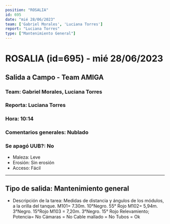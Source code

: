 ```yaml
---
position: "ROSALIA"
id: 695
date: "mié 28/06/2023"
team: ['Gabriel Morales', 'Luciana Torres']
report: "Luciana Torres"
type: ["Mantenimiento General"]
---
```


# ROSALIA (id=695) - mié 28/06/2023
## Salida a Campo - Team AMIGA
### Team: Gabriel Morales, Luciana Torres
### Reporta: Luciana Torres
### Hora: 10:14
### Comentarios generales: Nublado
### Se apagó UUB?: No 
- Maleza: Leve
- Erosión: Sin erosión
- Acceso: Fácil
---------
## Tipo de salida: Mantenimiento general
   - Descripción de la tarea: Medidas de distancia y ángulos de los módulos, a la orilla del tanque.
M101= 7.30m. 10°Negro. 55° Rojo 
M102= 5,94m.  3°Negro.  15°Rojo 
M103 = 7,20m.  3°Negro. 15° Rojo 
Relevamiento; 
Potencia= No 
Cámaras = No 
Cable mallado = No 
Tubos = Ok 
